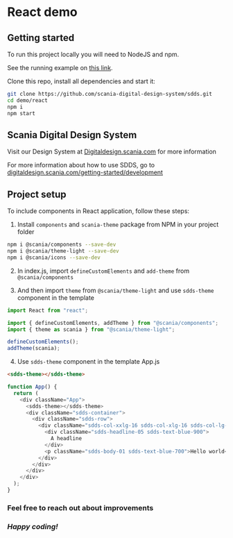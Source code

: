 # React demo

## Getting started

To run this project locally you will need to NodeJS and npm.

See the running example on [this link](https://scania.github.io/corporate-ui-react/).

Clone this repo, install all dependencies and start it:

```bash
git clone https://github.com/scania-digital-design-system/sdds.git
cd demo/react
npm i
npm start
```

## Scania Digital Design System

Visit our Design System at [Digitaldesign.scania.com](https://digitaldesign.scania.com/) for more information

For more information about how to use SDDS, go to [digitaldesign.scania.com/getting-started/development](https://digitaldesign.scania.com/getting-started/development)

## Project setup

To include components in React application, follow these steps:

1. Install `components` and `scania-theme` package from NPM in your project folder

```bash
npm i @scania/components --save-dev
npm i @scania/theme-light --save-dev
npm i @scania/icons --save-dev
```

2. In index.js, import `defineCustomElements` and `add-theme` from `@scania/components`

3. And then import `theme` from `@scania/theme-light` and use `sdds-theme` component in the template

```js
import React from "react";

import { defineCustomElements, addTheme } from "@scania/components";
import { theme as scania } from "@scania/theme-light";

defineCustomElements();
addTheme(scania);
```

4.  Use `sdds-theme` component in the template App.js

```html
<sdds-theme></sdds-theme>
```

```js
function App() {
  return (
    <div className="App">
      <sdds-theme></sdds-theme>
      <div className="sdds-container">
        <div className="sdds-row">
          <div className="sdds-col-xxlg-16 sdds-col-xlg-16 sdds-col-lg-16 sdds-col-md-8 sdds-col-sm-4">
            <div className="sdds-headline-05 sdds-text-blue-900">
              A headline
            </div>
            <p className="sdds-body-01 sdds-text-blue-700">Hello world</p>
          </div>
        </div>
      </div>
    </div>
  );
}
```

### Feel free to reach out about improvements

### _Happy coding!_
